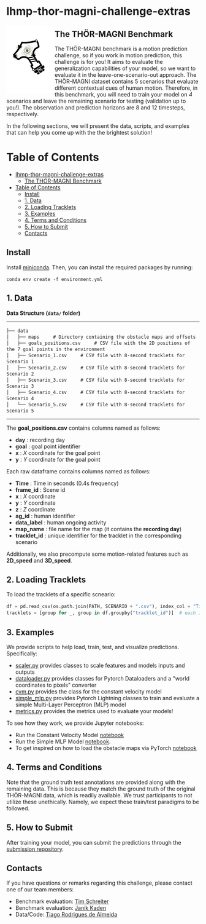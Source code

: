 # lhmp-thor-magni-challenge-extras

<img src="assets/Logo.svg" align="left" width=25% height=25%>

## The THÖR-MAGNI Benchmark 

The THÖR-MAGNI benchmark is a motion prediction challenge, so if you work in motion 
prediction, this challenge is for you! It aims to evaluate the generalization 
capabilities of your model, so we want to evaluate it in the leave-one-scenario-out approach.
The THÖR-MAGNI dataset contains 5 scenarios that evaluate different contextual cues of human motion. 
Therefore, in this benchmark, you will need to train your model on *4* scenarios and leave the remaining scenario
for testing (validation up to you!). The observation and prediction horizons are 8 and 12 timesteps, respectively.

In the following sections, we will present the data, scripts, and examples that can help you come up with the
the brightest solution!

# Table of Contents
- [lhmp-thor-magni-challenge-extras](#lhmp-thor-magni-challenge-extras)
  - [The THÖR-MAGNI Benchmark](#the-thör-magni-benchmark)
- [Table of Contents](#table-of-contents)
  - [Install](#install)
  - [1. Data](#1-data)
  - [2. Loading Tracklets](#2-loading-tracklets)
  - [3. Examples](#3-examples)
  - [4. Terms and Conditions](#4-terms-and-conditions)
  - [5. How to Submit](#5-how-to-submit)
  - [Contacts](#contacts)


## Install

Install [miniconda](http://docs.conda.io/en/latest/miniconda.html). Then, you can install the required packages by running:

```
conda env create -f environment.yml
```


## 1. Data

**Data Structure (`data/` folder)**

------------
    ├── data      
    │   ├── maps     # Directory containing the obstacle maps and offsets
    │   ├── goals_positions.csv     # CSV file with the 2D positions of the 7 goal points in the environment 
    │   ├── Scenario_1.csv     # CSV file with 8-second tracklets for Scenario 1
    │   ├── Scenario_2.csv     # CSV file with 8-second tracklets for Scenario 2
    │   ├── Scenario_3.csv     # CSV file with 8-second tracklets for Scenario 3
    │   ├── Scenario_4.csv     # CSV file with 8-second tracklets for Scenario 4
    │   └── Scenario_5.csv     # CSV file with 8-second tracklets for Scenario 5
------------


The **goal_positions.csv** contains columns named as follows: 
* **day** : recording day
* **goal** : goal point identifier
* **x** : *X* coordinate for the goal point
* **y** : *Y* coordinate for the goal point


Each raw dataframe contains columns named as follows: 

* **Time** : Time in seconds (0.4s frequency)
* **frame_id** : Scene id 
* **x** : *X* coordinate	
* **y** : *Y* coordinate	
* **z** : *Z* coordinate	
* **ag_id** : human identifier	
* **data_label** : human ongoing activity
* **map_name** : file name for the map (it contains the **recording day**)
* **tracklet_id** : unique identifier for the tracklet in the corresponding scenario

Additionally, we also precompute some motion-related features such as **2D_speed** and **3D_speed**.


## 2. Loading Tracklets

To load the tracklets of a specific scneario:

```python
df = pd.read_csv(os.path.join(PATH, SCENARIO + ".csv"), index_col = "Time")
tracklets = [group for _, group in df.groupby("tracklet_id")]  # each item -> tracklet 
```

## 3. Examples

We provide scripts to help load, train, test, and visualize predictions. Specifically:
* [scaler.py](https://github.com/tmralmeida/icra-magni-benchmark/blob/main/scaler.py) provides classes to scale features and models inputs and outputs
*  [dataloader.py](https://github.com/tmralmeida/icra-magni-benchmark/blob/main/dataloader.py) provides classes for Pytorch Dataloaders and a "world coordinates to pixels" converter
*  [cvm.py](https://github.com/tmralmeida/icra-magni-benchmark/blob/main/cvm.py) provides the class for the constant velocity model
* [simple_mlp.py](https://github.com/tmralmeida/icra-magni-benchmark/blob/main/simple_mlp.py) provides Pytorch Lightning classes to train and evaluate a simple Multi-Layer Perceptron (MLP) model
* [metrics.py](https://github.com/tmralmeida/icra-magni-benchmark/blob/main/metrics.py) provides the metrics used to evaluate your models!


To see how they work, we provide Jupyter notebooks:

* Run the Constant Velocity Model [notebook](https://github.com/tmralmeida/icra-magni-benchmark/blob/main/run_cvm.ipynb)
* Run the Simple MLP Model [notebook](https://github.com/tmralmeida/icra-magni-benchmark/blob/main/run_simple_mlp.ipynb).
* To get inspired on how to load the obstacle maps via PyTorch [notebook](https://github.com/tmralmeida/icra-magni-benchmark/blob/main/run_dataloader_maps.ipynb)


## 4. Terms and Conditions

Note that the ground truth test annotations are provided along with the remaining data. This is because they match the ground truth of the original THÖR-MAGNI data, which is readily available. We trust participants to not utilize these unethically. 
Namely, we expect these train/test paradigms to be followed.

## 5. How to Submit

After training your model, you can submit the predictions through the [submission repository](https://github.com/schrtim/lhmp-thor-magni-challenge).


## Contacts

If you have questions or remarks regarding this challenge, please contact one of our team members:
- Benchmark evaluation: [Tim Schreiter](http://github.com/schrtim)
- Benchmark evaluation: [Janik Kaden](http://github.com/janikkaden)
- Data/Code: [Tiago Rodrigues de Almeida](http://github.com/tmralmeida)